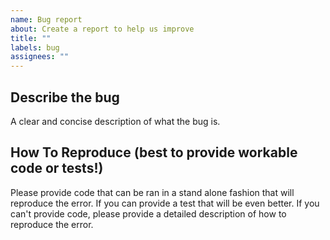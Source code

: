 ```yaml
---
name: Bug report
about: Create a report to help us improve
title: ""
labels: bug
assignees: ""
---
```


## Describe the bug

A clear and concise description of what the bug is.

## How To Reproduce (best to provide workable code or tests!)

Please provide code that can be ran in a stand alone fashion that will reproduce
the error. If you can provide a test that will be even better. If you can't
provide code, please provide a detailed description of how to reproduce the
error.
